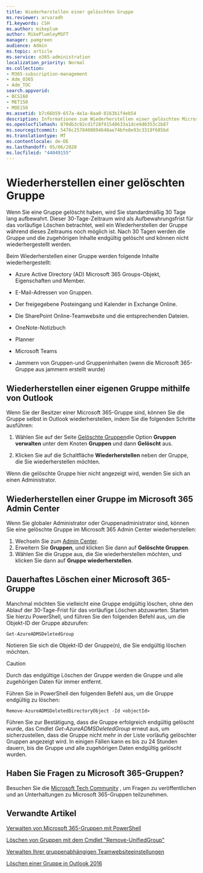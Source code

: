 ```yaml
---
title: Wiederherstellen einer gelöschten Gruppe
ms.reviewer: arvaradh
f1.keywords: CSH
ms.author: mikeplum
author: MikePlumleyMSFT
manager: pamgreen
audience: Admin
ms.topic: article
ms.service: o365-administration
localization_priority: Normal
ms.collection:
- M365-subscription-management
- Adm_O365
- Adm_TOC
search.appverid:
- BCS160
- MET150
- MOE150
ms.assetid: b7c66b59-657a-4e1a-8aa0-8163b1f4eb54
description: Informationen zum Wiederherstellen einer gelöschten Microsoft 365-Gruppe.
ms.openlocfilehash: 870db3c92cd1f28f91540633a1dce9d0353c2b87
ms.sourcegitcommit: 5476c2578400894640ae74bfe8e93c3319f685bd
ms.translationtype: MT
ms.contentlocale: de-DE
ms.lasthandoff: 05/06/2020
ms.locfileid: "44049155"
---
```

# <a name="restore-a-deleted-group"></a>Wiederherstellen einer gelöschten Gruppe

Wenn Sie eine Gruppe gelöscht haben, wird Sie standardmäßig 30 Tage lang aufbewahrt. Dieser 30-Tage-Zeitraum wird als Aufbewahrungsfrist für das vorläufige Löschen betrachtet, weil ein Wiederherstellen der Gruppe während dieses Zeitraums noch möglich ist. Nach 30 Tagen werden die Gruppe und die zugehörigen Inhalte endgültig gelöscht und können nicht wiederhergestellt werden.

Beim Wiederherstellen einer Gruppe werden folgende Inhalte wiederhergestellt:
  
- Azure Active Directory (AD) Microsoft 365 Groups-Objekt, Eigenschaften und Member.
    
- E-Mail-Adressen von Gruppen.
    
- Der freigegebene Posteingang und Kalender in Exchange Online.
    
- Die SharePoint Online-Teamwebsite und die entsprechenden Dateien.
    
- OneNote-Notizbuch
    
- Planner
    
- Microsoft Teams

- Jammern von Gruppen-und Gruppeninhalten (wenn die Microsoft 365-Gruppe aus jammern erstellt wurde)

## <a name="restore-a-group-that-you-own-by-using-outlook"></a>Wiederherstellen einer eigenen Gruppe mithilfe von Outlook

Wenn Sie der Besitzer einer Microsoft 365-Gruppe sind, können Sie die Gruppe selbst in Outlook wiederherstellen, indem Sie die folgenden Schritte ausführen:

1. Wählen Sie auf der Seite [Gelöschte Gruppen](https://outlook.office.com/people/group/deleted)die Option **Gruppen verwalten** unter dem Knoten **Gruppen** und dann **Gelöscht** aus.

2. Klicken Sie auf die Schaltfläche **Wiederherstellen** neben der Gruppe, die Sie wiederherstellen möchten.

Wenn die gelöschte Gruppe hier nicht angezeigt wird, wenden Sie sich an einen Administrator.

## <a name="restore-a-group-in-the-microsoft-365-admin-center"></a>Wiederherstellen einer Gruppe im Microsoft 365 Admin Center

Wenn Sie globaler Administrator oder Gruppenadministrator sind, können Sie eine gelöschte Gruppe im Microsoft 365 Admin Center wiederherstellen:

1. Wechseln Sie zum [Admin Center](https://admin.microsoft.com).
2. Erweitern Sie **Gruppen**, und klicken Sie dann auf **Gelöschte Gruppen**.
3. Wählen Sie die Gruppe aus, die Sie wiederherstellen möchten, und klicken Sie dann auf **Gruppe wiederherstellen**.
  
## <a name="permanently-delete-a-microsoft-365-group"></a>Dauerhaftes Löschen einer Microsoft 365-Gruppe

Manchmal möchten Sie vielleicht eine Gruppe endgültig löschen, ohne den Ablauf der 30-Tage-Frist für das vorläufige Löschen abzuwarten. Starten Sie hierzu PowerShell, und führen Sie den folgenden Befehl aus, um die Objekt-ID der Gruppe abzurufen:
  
```
Get-AzureADMSDeletedGroup
```

Notieren Sie sich die Objekt-ID der Gruppe(n), die Sie endgültig löschen möchten.
  
> [!CAUTION]
> Durch das endgültige Löschen der Gruppe werden die Gruppe und alle zugehörigen Daten für immer entfernt. 
  
Führen Sie in PowerShell den folgenden Befehl aus, um die Gruppe endgültig zu löschen:
  
```
Remove-AzureADMSDeletedDirectoryObject -Id <objectId>
```

Führen Sie zur Bestätigung, dass die Gruppe erfolgreich endgültig gelöscht wurde, das Cmdlet  *Get-AzureADMSDeletedGroup*  erneut aus, um sicherzustellen, dass die Gruppe nicht mehr in der Liste vorläufig gelöschter Gruppen angezeigt wird. In einigen Fällen kann es bis zu 24 Stunden dauern, bis die Gruppe und alle zugehörigen Daten endgültig gelöscht wurden. 
  
## <a name="got-questions-about-microsoft-365-groups"></a>Haben Sie Fragen zu Microsoft 365-Gruppen?

Besuchen Sie die [Microsoft Tech Community](https://techcommunity.microsoft.com/t5/Office-365-Groups/ct-p/Office365Groups) , um Fragen zu veröffentlichen und an Unterhaltungen zu Microsoft 365-Gruppen teilzunehmen. 
  
## <a name="related-articles"></a>Verwandte Artikel

[Verwalten von Microsoft 365-Gruppen mit PowerShell](https://docs.microsoft.com/office365/enterprise/powershell/manage-office-365-groups-with-powershell)
  
[Löschen von Gruppen mit dem Cmdlet "Remove-UnifiedGroup"](https://technet.microsoft.com/library/mt238270%28v=exchg.160%29.aspx)
  
[Verwalten Ihrer gruppenabhängigen Teamwebsiteeinstellungen](https://support.office.com/article/8376034d-d0c7-446e-9178-6ab51c58df42.aspx)
  
[Löschen einer Gruppe in Outlook 2016](https://support.office.com/article/ca7f5a9e-ae4f-4cbe-a4bc-89c469d1726f.aspx)
